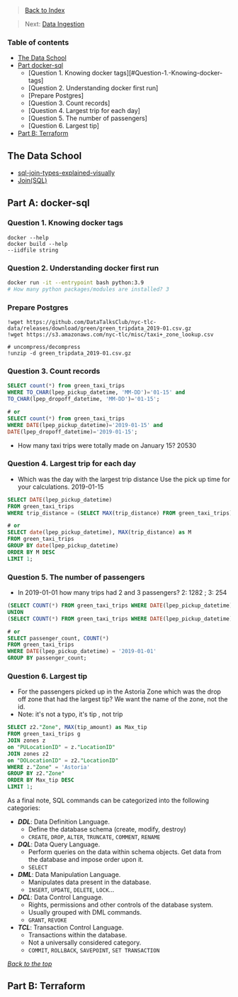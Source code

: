 >[Back to Index](env_setup.md)

>Next: [Data Ingestion](2_data_ingestion.md)

### Table of contents
* [The Data School](#the-data-school)
* [Part docker-sql](#part-docker-sql)
  * [Question 1. Knowing docker tags][#Question-1.-Knowing-docker-tags]
  * [Question 2. Understanding docker first run]
  * [Prepare Postgres]
  * [Question 3. Count records]
  * [Question 4. Largest trip for each day]
  * [Question 5. The number of passengers]
  * [Question 6. Largest tip]
* [Part B: Terraform]()

## The Data School
* [sql-join-types-explained-visually](https://dataschool.com/how-to-teach-people-sql/sql-join-types-explained-visually/)
* [Join(SQL)](https://www.wikiwand.com/en/Join_(SQL))

## Part A: docker-sql
### Question 1. Knowing docker tags
```
docker --help
docker build --help
--iidfile string
```

### Question 2. Understanding docker first run
```bash
docker run -it --entrypoint bash python:3.9
# How many python packages/modules are installed? 3
```

### Prepare Postgres
```ipython
!wget https://github.com/DataTalksClub/nyc-tlc-data/releases/download/green/green_tripdata_2019-01.csv.gz
!wget https://s3.amazonaws.com/nyc-tlc/misc/taxi+_zone_lookup.csv

# uncompress/decompress
!unzip -d green_tripdata_2019-01.csv.gz
```

### Question 3. Count records
```sql
SELECT count(*) from green_taxi_trips
WHERE TO_CHAR(lpep_pickup_datetime, 'MM-DD')='01-15' and 
TO_CHAR(lpep_dropoff_datetime, 'MM-DD')='01-15';

# or
SELECT count(*) from green_taxi_trips
WHERE DATE(lpep_pickup_datetime)='2019-01-15' and 
DATE(lpep_dropoff_datetime)='2019-01-15';
```
* How many taxi trips were totally made on January 15? 20530

### Question 4. Largest trip for each day
* Which was the day with the largest trip distance Use the pick up time for your calculations. 2019-01-15
```sql
SELECT DATE(lpep_pickup_datetime)
FROM green_taxi_trips
WHERE trip_distance = (SELECT MAX(trip_distance) FROM green_taxi_trips);

# or
SELECT date(lpep_pickup_datetime), MAX(trip_distance) as M
FROM green_taxi_trips
GROUP BY date(lpep_pickup_datetime)
ORDER BY M DESC
LIMIT 1;
```

### Question 5. The number of passengers
* In 2019-01-01 how many trips had 2 and 3 passengers? 2: 1282 ; 3: 254
```sql
(SELECT COUNT(*) FROM green_taxi_trips WHERE DATE(lpep_pickup_datetime) = '2019-01-01' AND passenger_count = 2)
UNION
(SELECT COUNT(*) FROM green_taxi_trips WHERE DATE(lpep_pickup_datetime) = '2019-01-01' AND passenger_count = 3);

# or
SELECT passenger_count, COUNT(*)
FROM green_taxi_trips
WHERE DATE(lpep_pickup_datetime) = '2019-01-01'
GROUP BY passenger_count;
```

### Question 6. Largest tip
* For the passengers picked up in the Astoria Zone which was the drop off zone that had the largest tip? We want the name of the zone, not the id.
* Note: it's not a typo, it's tip , not trip
```sql
SELECT z2."Zone", MAX(tip_amount) as Max_tip
FROM green_taxi_trips g
JOIN zones z
on "PULocationID" = z."LocationID"
JOIN zones z2
on "DOLocationID" = z2."LocationID"
WHERE z."Zone" = 'Astoria'
GROUP BY z2."Zone"
ORDER BY Max_tip DESC
LIMIT 1;
```

As a final note, SQL commands can be categorized into the following categories:
* ***DDL***: Data Definition Language.
    * Define the database schema (create, modify, destroy)
    * `CREATE`, `DROP`, `ALTER`, `TRUNCATE`, `COMMENT`, `RENAME`
* ***DQL***: Data Query Language.
    * Perform queries on the data within schema objects. Get data from the database and impose order upon it.
    * `SELECT`
* ***DML***: Data Manipulation Language.
    * Manipulates data present in the database.
    * `INSERT`, `UPDATE`, `DELETE`, `LOCK`...
* ***DCL***: Data Control Language.
    * Rights, permissions and other controls of the database system.
    * Usually grouped with DML commands.
    * `GRANT`, `REVOKE`
* ***TCL***: Transaction Control Language.
    * Transactions within the database.
    * Not a universally considered category.
    * `COMMIT`, `ROLLBACK`, `SAVEPOINT`, `SET TRANSACTION`

_[Back to the top](#table-of-contents)_
## Part B: Terraform



